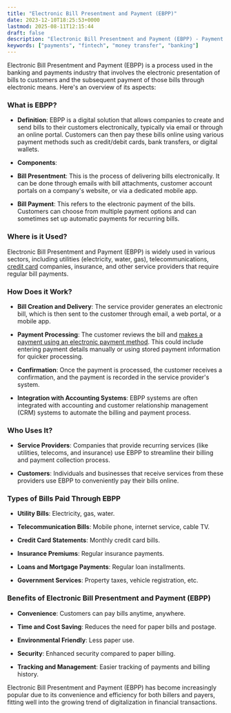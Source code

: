 ```yaml
---
title: "Electronic Bill Presentment and Payment (EBPP)"
date: 2023-12-10T18:25:53+0000
lastmod: 2025-08-11T12:15:44
draft: false
description: "Electronic Bill Presentment and Payment (EBPP) - Payment industry knowledge and insights"
keywords: ["payments", "fintech", "money transfer", "banking"]
---
```


Electronic Bill Presentment and Payment (EBPP) is a process used in the banking and payments industry that involves the electronic presentation of bills to customers and the subsequent payment of those bills through electronic means. Here's an overview of its aspects:

### What is EBPP?

- **Definition**: EBPP is a digital solution that allows companies to create and send bills to their customers electronically, typically via email or through an online portal. Customers can then pay these bills online using various payment methods such as credit/debit cards, bank transfers, or digital wallets.

- **Components**:

- **Bill Presentment**: This is the process of delivering bills electronically. It can be done through emails with bill attachments, customer account portals on a company's website, or via a dedicated mobile app.

- **Bill Payment**: This refers to the electronic payment of the bills. Customers can choose from multiple payment options and can sometimes set up automatic payments for recurring bills.

### Where is it Used?

Electronic Bill Presentment and Payment (EBPP) is widely used in various sectors, including utilities (electricity, water, gas), telecommunications, [credit card](https://faisalkhanllc.xyz/resources/payments-wiki/c/credit-card/) companies, insurance, and other service providers that require regular bill payments.

### How Does it Work?

- **Bill Creation and Delivery**: The service provider generates an electronic bill, which is then sent to the customer through email, a web portal, or a mobile app.

- **Payment Processing**: The customer reviews the bill and [makes a payment using an electronic payment method](https://faisalkhanllc.xyz/resources/payments-wiki/p/payment-processor/). This could include entering payment details manually or using stored payment information for quicker processing.

- **Confirmation**: Once the payment is processed, the customer receives a confirmation, and the payment is recorded in the service provider's system.

- **Integration with Accounting Systems**: EBPP systems are often integrated with accounting and customer relationship management (CRM) systems to automate the billing and payment process.

### Who Uses It?

- **Service Providers**: Companies that provide recurring services (like utilities, telecoms, and insurance) use EBPP to streamline their billing and payment collection process.

- **Customers**: Individuals and businesses that receive services from these providers use EBPP to conveniently pay their bills online.

### Types of Bills Paid Through EBPP

- **Utility Bills**: Electricity, gas, water.

- **Telecommunication Bills**: Mobile phone, internet service, cable TV.

- **Credit Card Statements**: Monthly credit card bills.

- **Insurance Premiums**: Regular insurance payments.

- **Loans and Mortgage Payments**: Regular loan installments.

- **Government Services**: Property taxes, vehicle registration, etc.

### Benefits of Electronic Bill Presentment and Payment (EBPP)

- **Convenience**: Customers can pay bills anytime, anywhere.

- **Time and Cost Saving**: Reduces the need for paper bills and postage.

- **Environmental Friendly**: Less paper use.

- **Security**: Enhanced security compared to paper billing.

- **Tracking and Management**: Easier tracking of payments and billing history.

Electronic Bill Presentment and Payment (EBPP) has become increasingly popular due to its convenience and efficiency for both billers and payers, fitting well into the growing trend of digitalization in financial transactions.